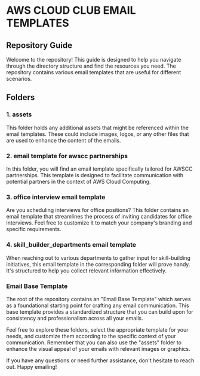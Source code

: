 # AWS CLOUD CLUB EMAIL TEMPLATES

## Repository Guide

Welcome to the repository! This guide is designed to help you navigate through the directory structure and find the resources you need. The repository contains various email templates that are useful for different scenarios.

## Folders

### 1. assets

This folder holds any additional assets that might be referenced within the email templates. These could include images, logos, or any other files that are used to enhance the content of the emails.

### 2. email template for awscc partnerships

In this folder, you will find an email template specifically tailored for AWSCC partnerships. This template is designed to facilitate communication with potential partners in the context of AWS Cloud Computing.

### 3. office interview email template

Are you scheduling interviews for office positions? This folder contains an email template that streamlines the process of inviting candidates for office interviews. Feel free to customize it to match your company's branding and specific requirements.

### 4. skill_builder_departments email template

When reaching out to various departments to gather input for skill-building initiatives, this email template in the corresponding folder will prove handy. It's structured to help you collect relevant information effectively.

### Email Base Template

The root of the repository contains an "Email Base Template" which serves as a foundational starting point for crafting any email communication. This base template provides a standardized structure that you can build upon for consistency and professionalism across all your emails.

Feel free to explore these folders, select the appropriate template for your needs, and customize them according to the specific context of your communication. Remember that you can also use the "assets" folder to enhance the visual appeal of your emails with relevant images or graphics.

If you have any questions or need further assistance, don't hesitate to reach out. Happy emailing!
